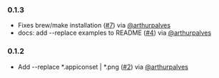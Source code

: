 ### 0.1.3
- Fixes brew/make installation ([#7](https://github.com/arthurpalves/badgy/pull/7)) via [@arthurpalves](https://github.com/arthurpalves)
- docs: add --replace examples to README ([#4](https://github.com/arthurpalves/badgy/pull/4)) via [@arthurpalves](https://github.com/arthurpalves)

### 0.1.2
- Add --replace *.appiconset | *.png ([#2](https://github.com/arthurpalves/badgy/issues/2)) via [@arthurpalves](https://github.com/arthurpalves)

